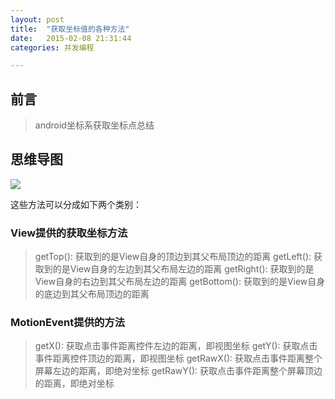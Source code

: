 ```yaml
---
layout: post
title:  "获取坐标值的各种方法"
date:   2015-02-08 21:31:44
categories: 并发编程

---
```

## 前言
> android坐标系获取坐标点总结

## 思维导图
![](http://7xt310.com2.z0.glb.clouddn.com/%E8%8E%B7%E5%8F%96%E5%9D%90%E6%A0%87%E5%80%BC%E7%9A%84%E5%90%84%E7%A7%8D%E6%96%B9%E6%B3%95.png)

这些方法可以分成如下两个类别：

### View提供的获取坐标方法

> getTop(): 获取到的是View自身的顶边到其父布局顶边的距离
> getLeft(): 获取到的是View自身的左边到其父布局左边的距离
> getRight(): 获取到的是View自身的右边到其父布局左边的距离
> getBottom(): 获取到的是View自身的底边到其父布局顶边的距离

### MotionEvent提供的方法

> getX(): 获取点击事件距离控件左边的距离，即视图坐标
> getY(): 获取点击事件距离控件顶边的距离，即视图坐标
> getRawX(): 获取点击事件距离整个屏幕左边的距离，即绝对坐标
> getRawY(): 获取点击事件距离整个屏幕顶边的距离，即绝对坐标
